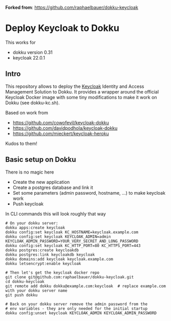 **Forked from**: https://github.com/raphaelbauer/dokku-keycloak

# Deploy Keycloak to Dokku

This works for
- dokku version 0.31
- keycloak 22.0.1

## Intro

This repository allows to deploy the [Keycloak](https://www.keycloak.org) Identity and Access Management Solution to Dokku. It provides a wrapper around the official Keycloak Docker image with some tiny modifications to make it work on Dokku (see dokku-kc.sh).

Based on work from
- https://github.com/cowofevil/keycloak-dokku
- https://github.com/davidpodhola/keycloak-dokku
- https://github.com/mieckert/keycloak-heroku

Kudos to them!

## Basic setup on Dokku

There is no magic here 
- Create the new application
- Create a postgres database and link it
- Set some parameters (admin password, hostname, ...) to make keycloak work
- Push keycloak

In CLI commands this will look roughly that way

```
# On your dokku server:
dokku apps:create keycloak
dokku config:set keycloak KC_HOSTNAME=keycloak.example.com
dokku config:set keycloak KEYCLOAK_ADMIN=admin KEYCLOAK_ADMIN_PASSWORD=YOUR_VERY_SECRET_AND_LONG_PASSWORD
dokku config:set keycloak KC_HTTP_PORT=80 KC_HTTPS_PORT=443
dokku postgres:create keycloakdb
dokku postgres:link keycloakdb keycloak
dokku domains:add keycloak keycloak.example.com
dokku letsencrypt:enable keycloak

# Then let's get the keycloak docker repo
git clone git@github.com:raphaelbauer/dokku-keycloak.git
cd dokku-keycloak
git remote add dokku dokku@example.com:keycloak  # replace example.com with your dokku server name
git push dokku

# Back on your dokku server remove the admin password from the 
# env variables - they are only needed for the initial startup
dokku config:unset keycloak KEYCLOAK_ADMIN KEYCLOAK_ADMIN_PASSWORD
```
